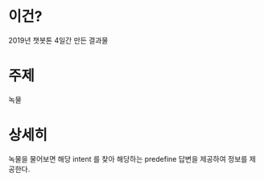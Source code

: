 # 이건?   
2019년 챗봇톤 4일간 만든 결과물  

# 주제  
녹물  

# 상세히  
녹물을 물어보면 해당 intent 를 찾아 해당하는 predefine 답변을 제공하여 정보를 제공한다.
